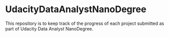 # UdacityDataAnalystNanoDegree
This repository is to keep track of the progress of each project submitted as part of Udacity Data Analyst NanoDegree.
